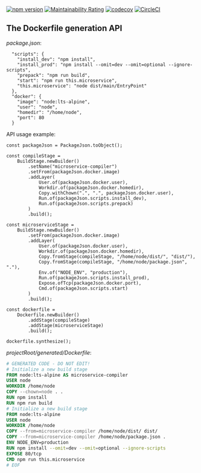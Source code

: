 [![npm version](https://badge.fury.io/js/@raccoons-co%2Fdockerfile.svg)](https://badge.fury.io/js/@raccoons-co%2Fdockerfile)
[![Maintainability Rating](https://sonarcloud.io/api/project_badges/measure?project=raccoons-co_cleanway&metric=sqale_rating)](https://sonarcloud.io/summary/new_code?id=raccoons-co_cleanway)
[![codecov](https://codecov.io/gh/raccoons-co/dockerfile/graph/badge.svg?token=uksCzUBmwv)](https://codecov.io/gh/raccoons-co/dockerfile)
[![CircleCI](https://dl.circleci.com/status-badge/img/gh/raccoons-co/dockerfile/tree/master.svg?style=svg)](https://dl.circleci.com/status-badge/redirect/gh/raccoons-co/dockerfile/tree/main)

The Dockerfile generation API
---

*package.json*:

~~~
  "scripts": {
    "install_dev": "npm install",
    "install_prod": "npm install --omit=dev --omit=optional --ignore-scripts",
    "prepack": "npm run build",
    "start": "npm run this.microservice",
    "this.microservice": "node dist/main/EntryPoint"
  },
  "docker": {
    "image": "node:lts-alpine",
    "user": "node",
    "homedir": "/home/node",
    "port": 80
  }
~~~

API usage example:

~~~
const packageJson = PackageJson.toObject();

const compileStage =
    BuildStage.newBuilder()
        .setName("microservice-compiler")
        .setFrom(packageJson.docker.image)
        .addLayer(
            User.of(packageJson.docker.user),
            Workdir.of(packageJson.docker.homedir),
            Copy.withChown(".", ".", packageJson.docker.user),
            Run.of(packageJson.scripts.install_dev),
            Run.of(packageJson.scripts.prepack)
        )
        .build();

const microserviceStage =
    BuildStage.newBuilder()
        .setFrom(packageJson.docker.image)
        .addLayer(
            User.of(packageJson.docker.user),
            Workdir.of(packageJson.docker.homedir),
            Copy.fromStage(compileStage, "/home/node/dist/", "dist/"),
            Copy.fromStage(compileStage, "/home/node/package.json", "."),
            Env.of("NODE_ENV", "production"),
            Run.of(packageJson.scripts.install_prod),
            Expose.ofTcp(packageJson.docker.port),
            Cmd.of(packageJson.scripts.start)
        )
        .build();

const dockerfile =
    Dockerfile.newBuilder()
        .addStage(compileStage)
        .addStage(microserviceStage)
        .build();

dockerfile.synthesize();
~~~

*projectRoot/generated/Dockerfile*:

~~~Dockerfile
# GENERATED CODE - DO NOT EDIT!
# Initialize a new build stage
FROM node:lts-alpine AS microservice-compiler
USER node
WORKDIR /home/node
COPY --chown=node . .
RUN npm install
RUN npm run build
# Initialize a new build stage
FROM node:lts-alpine
USER node
WORKDIR /home/node
COPY --from=microservice-compiler /home/node/dist/ dist/
COPY --from=microservice-compiler /home/node/package.json .
ENV NODE_ENV=production
RUN npm install --omit=dev --omit=optional --ignore-scripts
EXPOSE 80/tcp
CMD npm run this.microservice
# EOF
~~~
